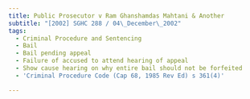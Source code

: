 ```yaml
---
title: Public Prosecutor v Ram Ghanshamdas Mahtani & Another
subtitle: "[2002] SGHC 288 / 04\_December\_2002"
tags:
  - Criminal Procedure and Sentencing
  - Bail
  - Bail pending appeal
  - Failure of accused to attend hearing of appeal
  - Show cause hearing on why entire bail should not be forfeited
  - 'Criminal Procedure Code (Cap 68, 1985 Rev Ed) s 361(4)'

---
```


